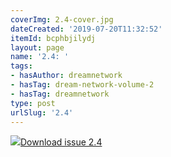 ```yaml
---
coverImg: 2.4-cover.jpg
dateCreated: '2019-07-20T11:32:52'
itemId: bcphbjilydj
layout: page
name: '2.4: '
tags:
- hasAuthor: dreamnetwork
- hasTag: dream-network-volume-2
- hasTag: dreamnetwork
type: post
urlSlug: '2.4'
---
```

<img class="card-journal-img" src="../images/2.4-rect.jpg"/><a href="../files/pdfs/Volume_2/2.4-Dream-Network-Bulletin-Vol.2-No.4.pdf" download="">Download issue 2.4</a>